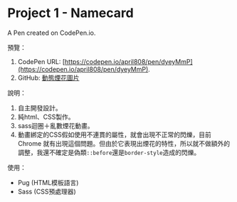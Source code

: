# Project 1 - Namecard

A Pen created on CodePen.io.

預覽：

1. CodePen URL: [https://codepen.io/april808/pen/dyeyMmP](https://codepen.io/april808/pen/dyeyMmP).
1. GitHub: [動態煙花圖片](https://april808.github.io/project-namecard/demo2/dist/index.html)


說明：

1. 自主開發設計。
1. 純html、CSS製作。
1. sass迴圈＋亂數煙花動畫。
1. 動畫綁定的CSS假如使用不連貫的屬性，就會出現不正常的閃爍，目前 Chrome 就有出現這個問題。但由於它表現出煙花的特性，所以就不做額外的調整，我還不確定是偽類`::before`還是`border-style`造成的閃爍。

使用：

- Pug (HTML模板語言)
- Sass (CSS預處理器)
